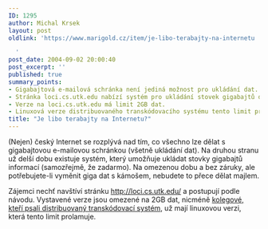 ```yaml
---
ID: 1295
author: Michal Krsek
layout: post
oldlink: 'https://www.marigold.cz/item/je-libo-terabajty-na-internetu

  '
post_date: 2004-09-02 20:00:40
post_excerpt: ''
published: true
summary_points:
- Gigabajtová e-mailová schránka není jediná možnost pro ukládání dat.
- Stránka loci.cs.utk.edu nabízí systém pro ukládání stovek gigabajtů dat zdarma.
- Verze na loci.cs.utk.edu má limit 2GB dat.
- Linuxová verze distribuovaného transkódovacího systému tento limit prolamuje.
title: "Je libo terabajty na Internetu?"
---
```


<p>
(Nejen) český Internet se rozplývá nad tím, co všechno lze dělat s gigabajtovou e-mailovou schránkou (všetně ukládání dat). Na druhou stranu už delší dobu existuje systém, který umožňuje ukládat stovky gigabajtů informací (samozřejmě, že zadarmo). Na omezenou dobu a bez záruky, ale potřebujete-li vyměnit giga dat s kámošem, nebudete to přece dělat majlem.</p>
<p>
Zájemci nechť navštíví stránku <a href="http://loci.cs.utk.edu/">http://loci.cs.utk.edu/</a> a postupují podle návodu. Vystavené verze jsou omezené na 2GB dat, nicméně <a href="http://www.ics.muni.cz/bulletin/issues/vol14num05/holub/holub.html">kolegové, kteří psali distribuovaný transkódovací systém</a>, už mají linuxovou verzi, která tento limit prolamuje. </p>